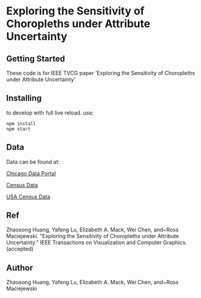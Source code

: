 # Exploring the Sensitivity of Choropleths under Attribute Uncertainty


## Getting Started

These code is for IEEE TVCG paper 'Exploring the Sensitivity of Choropleths under Attribute Uncertainty'

## Installing
to develop with full live reload. use:
```
npm install
npm start 
```


## Data
Data can be found at:

[Chicago Data Portal](https://data.cityofchicago.org/) 

[Census Data](https://www.census.gov/) 

[USA Census Data](https://geodacenter.github.io/data-and-lab//county_election_2012_2016-variables/)

## Ref
Zhaosong Huang, Yafeng Lu, Elizabeth A. Mack, Wei Chen, and~Ross Maciejewski. "Exploring the Sensitivity of Choropleths under Attribute Uncertainty." IEEE Transactions on Visualization and Computer Graphics. (accepted)



## Author
Zhaosong Huang, Yafeng Lu, Elizabeth A. Mack, Wei Chen, and~Ross Maciejewski